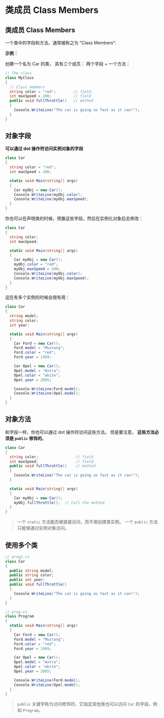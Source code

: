 # 类成员 Class Members

## 类成员 Class Members

一个类中的字段和方法，通常被称之为 ”Class Members“:

**示例：**

创建一个名为 Car 的类， 其有三个成员： 两个字段 + 一个方法：

```c#
// The class
class MyClass
{
  // Class members
  string color = "red";        // field
  int maxSpeed = 200;          // field
  public void fullThrottle()   // method
  {
    Console.WriteLine("The car is going as fast as it can!");
  }
}
```





## 对象字段

**可以通过 dot 操作符访问实例对象的字段**

```c#
class Car 
{
  string color = "red";
  int maxSpeed = 200;

  static void Main(string[] args)
  {
    Car myObj = new Car();
    Console.WriteLine(myObj.color);
    Console.WriteLine(myObj.maxSpeed);
  }
}
```



你也可以在声明类的时候，预置这些字段，然后在实例化对象后去修改：

```c#
class Car 
{
  string color;
  int maxSpeed;

  static void Main(string[] args)
  {
    Car myObj = new Car();
    myObj.color = "red";
    myObj.maxSpeed = 200;
    Console.WriteLine(myObj.color);
    Console.WriteLine(myObj.maxSpeed);
  }
}
```

这在有多个实例的时候会很有用：

```c#
class Car 
{
  string model;
  string color;
  int year;

  static void Main(string[] args)
  {
    Car Ford = new Car();
    Ford.model = "Mustang";
    Ford.color = "red";
    Ford.year = 1969;

    Car Opel = new Car();
    Opel.model = "Astra";
    Opel.color = "white";
    Opel.year = 2005;

    Console.WriteLine(Ford.model);
    Console.WriteLine(Opel.model);
  }
}
```





## 对象方法

和字段一样，你也可以通过 dot 操作符访问这些方法。 但是要注意， **这些方法必须是 `public` 修饰的**。 

```c#
class Car 
{
  string color;                 // field
  int maxSpeed;                 // field
  public void fullThrottle()    // method
  {
    Console.WriteLine("The car is going as fast as it can!"); 
  }

  static void Main(string[] args)
  {
    Car myObj = new Car();
    myObj.fullThrottle();  // Call the method
  }
}
```

> 一个 `static` 方法能否被直接访问，而不用创建类实例。 一个 `public` 方法只能够通过实例对象访问。





## 使用多个类

```c#
// prog2.cs
class Car 
{
  public string model;
  public string color;
  public int year;
  public void fullThrottle()
  {
    Console.WriteLine("The car is going as fast as it can!"); 
  }
}
```

```c#
// prog.cs
class Program
{
  static void Main(string[] args)
  {
    Car Ford = new Car();
    Ford.model = "Mustang";
    Ford.color = "red";
    Ford.year = 1969;

    Car Opel = new Car();
    Opel.model = "Astra";
    Opel.color = "white";
    Opel.year = 2005;

    Console.WriteLine(Ford.model);
    Console.WriteLine(Opel.model);
  }
}
```

> `public` 关键字称为访问修饰符，它指定其他类也可以访问 `Car` 的字段，例如 `Program`。